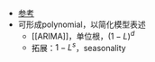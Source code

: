 - [参考](https://en.wikipedia.org/wiki/Lag_operator)
- 可形成polynomial，以简化模型表述
  - [[ARIMA]]，单位根，$(1-L)^d$
  - 拓展：$1-L^s$，seasonality